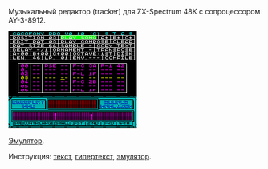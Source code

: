 Музыкальный редактор (tracker) для ZX-Spectrum 48К с сопроцессором AY-3-8912.

![интерфейс](00A_1.png)

[Эмулятор](https://zxart.ee/eng/software/tool/music/cacofony-pro-system/).

Инструкция: [текст](http://zxdn.narod.ru/software/cps10hlp.txt),
[гипертекст](https://zxtunes.com/software.php?id=10),
[эмулятор](https://zxart.ee/eng/software/pressa/info/cacofony-pro-system-help/).



